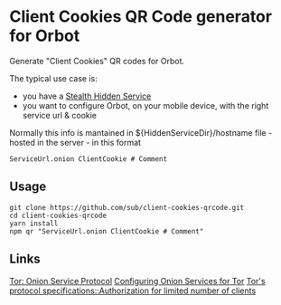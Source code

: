 # Client Cookies QR Code generator for Orbot

Generate "Client Cookies" QR codes for Orbot.

The typical use case is:
* you have a [Stealth Hidden Service](https://www.torproject.org/docs/tor-manual.html.en#HiddenServiceAuthorizeClient)
* you want to configure Orbot, on your mobile device, with the right service url & cookie

Normally this info is mantained in ${HiddenServiceDir}/hostname file - hosted in the server - in this format

```shell
ServiceUrl.onion ClientCookie # Comment
```

## Usage

```shell
git clone https://github.com/sub/client-cookies-qrcode.git
cd client-cookies-qrcode
yarn install
npm qr "ServiceUrl.onion ClientCookie # Comment"
```

## Links
[Tor: Onion Service Protocol](https://www.torproject.org/docs/onion-services.html.en)
[Configuring Onion Services for Tor](https://www.torproject.org/docs/tor-onion-service)
[Tor's protocol specifications::Authorization for limited number of clients](https://gitweb.torproject.org/torspec.git/tree/rend-spec-v2.txt#n928)

